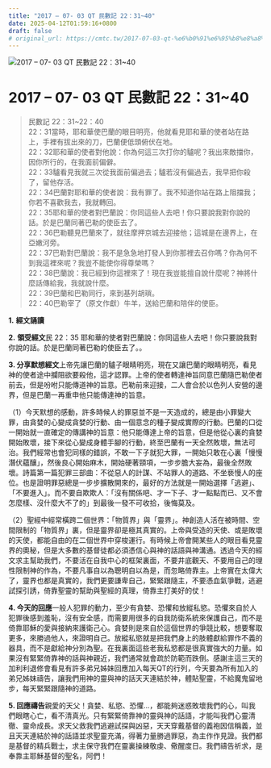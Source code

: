 ```yaml
---
title: "2017 – 07- 03 QT 民數記 22：31~40"
date: 2025-04-12T01:59:16+0800
draft: false
# original_url: https://cmtc.tw/2017-07-03-qt-%e6%b0%91%e6%95%b8%e8%a8%98-22%ef%bc%9a3140
---
```


![2017 – 07- 03 QT 民數記 22：31\~40](/images/qt.jpg   "2017 – 07- 03 QT 民數記 22：31\~40")

# 2017 – 07- 03 QT 民數記 22：31\~40

> 民數記 22：31\~22：40  
> 22：31當時，耶和華使巴蘭的眼目明亮，他就看見耶和華的使者站在路上，手裡有拔出來的刀，巴蘭便低頭俯伏在地。  
> 22：32耶和華的使者對他說：你為何這三次打你的驢呢？我出來敵擋你，因你所行的，在我面前偏僻。  
> 22：33驢看見我就三次從我面前偏過去；驢若沒有偏過去，我早把你殺了，留他存活。  
> 22：34巴蘭對耶和華的使者說：我有罪了。我不知道你站在路上阻擋我；你若不喜歡我去，我就轉回。  
> 22：35耶和華的使者對巴蘭說：你同這些人去吧！你只要說我對你說的話。於是巴蘭同著巴勒的使臣去了。  
> 22：36巴勒聽見巴蘭來了，就往摩押京城去迎接他；這城是在邊界上，在亞嫩河旁。  
> 22：37巴勒對巴蘭說：我不是急急地打發人到你那裡去召你嗎？你為何不到我這裡來呢？我豈不能使你得尊榮嗎？  
> 22：38巴蘭說：我已經到你這裡來了！現在我豈能擅自說什麼呢？神將什麼話傳給我，我就說什麼。  
> 22：39巴蘭和巴勒同行，來到基列胡瑣。  
> 22：40巴勒宰了（原文作獻）牛羊，送給巴蘭和陪伴的使臣。

**1.** **經文誦讀**

**2.** **領受經文**民 22：35 耶和華的使者對巴蘭說：你同這些人去吧！你只要說我對你說的話。於是巴蘭同著巴勒的使臣去了。。

**3. 分享默想經文**上帝先讓巴蘭的驢子眼睛明亮，現在又讓巴蘭的眼睛明亮，看見神的使者途中攔阻欲要殺他，這才認罪。上帝的使者轉達神旨同意巴蘭隨巴勒使者前去，但是吩咐只能傳道神的旨意。巴勒前來迎接，二人會合於以色列人安營的邊界，但是巴蘭一再重申他只能傳達神的旨意。

（1）今天默想的感動，許多時候人的罪惡並不是一天造成的，總是由小罪變大罪，由貪婪的心變成貪婪的行動、由一個意念的種子變成實際的行動。巴蘭的口從一開始就一直確定的傳講神的旨意：他只能傳達上帝的旨意，但是他從心裏的貪婪開始敗壞，接下來從心變成身體手腳的行動，終至巴蘭有一天全然敗壞，無法可治。我們經常也會犯同樣的錯誤，不敢一下子就犯大罪，一開始只敢在心裏「慢慢潛伏蘊釀」，然後良心開始麻木，開始硬著頸項，一步步膽大妄為，最後全然敗壞。詩篇第一篇犯罪三部曲：不從惡人的計謀、不站罪人的道路、不坐亵慢人的座位。也是證明罪惡總是一步步擴散開來的，最好的方法就是一開始選擇「逃避」、「不要進入」。而不要自欺欺人：「沒有關係吧、才一下子、才一點點而已、又不會怎麼樣、沒什麼大不了的」到最後一發不可收拾，後悔莫及。

（2）聖經中經常橫跨二個世界：「物質界」與「靈界」。神創造人活在被時間、空間限制的「物質界」裏，但是靈界卻是極其真實的。上帝與受造的天使、或是敗壞的天使，都能自由的在二個世界中穿梭運行。有時候上帝會開某些人的眼目看見靈界的奧秘，但是大多數的基督徒都必須憑信心與神的話語與神溝通。透過今天的經文求主幫助我們，不要活在自我中心的框架裏面，不要井底觀天、不要用自己的理性限制神的作為，不要凡事自以為聰明自以為是，而忽略倚靠主。上帝實在太偉大了，靈界也都是真實的，我們更要謙卑自己，緊緊跟隨主，不要憑血氣爭戰，逃避試探引誘，倚靠聖靈的幫助與聖經的真理，倚靠主打美好的仗！

**4. 今天的回應**一般人犯罪的動力，至少有貪婪、恐懼和放縱私慾。恐懼來自於人犯罪後感到羞恥，沒有安全感，而需要用很多的自我防衛系統來保護自己，而不是倚靠耶穌的愛與接納來護衛己心。貪婪則是來自於這個世界的爭競比較，想要奪取更多，來勝過他人，來證明自己。放縱私慾就是把我們身上的肢體獻給罪作不義的器具，而不是獻給神分別為聖。在我裏面這些老我私慾都是很真實強大的力量。如果沒有緊緊倚靠神的話與神親近，我們通常就會疏於防範而跌倒。感謝主這三天的加利利退修會看見有許多弟兄姊妹回應加入每天QT的行列，今天要為所有加入的弟兄姊妹禱告，讓我們用神的靈與神的話天天連結於神，體貼聖靈，不給魔鬼留地步，每天緊緊跟隨神的道路。

**5. 回應禱告**親愛的天父！貪婪、私慾、恐懼…，都能夠迷惑敗壞我們的心，叫我們眼瞎心亡，看不清真光。只有緊緊倚靠神的靈與神的話語，才能叫我們心靈清徹、靈命成長。求天父救我們逃避試探與凶惡，天天穿戴基督的義袍因信稱義，並且天天連結於神的話語並求聖靈充滿，得著力量勝過罪惡，為主作作見證。我們都是基督的精兵戰士，求主保守我們在靈裏操練敬虔、儆醒度日。我們禱告祈求，是奉靠主耶穌基督的聖名，阿們！
